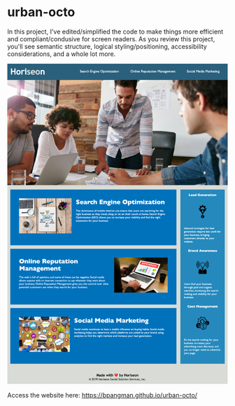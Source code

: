 # urban-octo

In this project, I've edited/simplified the code to make things more efficient and compliant/condusive for screen readers. As you review this project, you'll see semantic structure, logical styling/positioning, accessibility considerations, and a whole lot more.

![Project Screenshot](/snapshot.png?raw=true)

Access the website here: https://bpangman.github.io/urban-octo/
